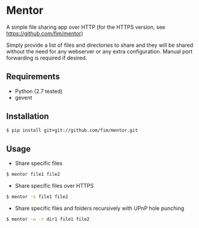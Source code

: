 Mentor
======

A simple file sharing app over HTTP (for the HTTPS version, see https://github.com/fim/mentor)

Simply provide a list of files and directories to share and they will be
shared without the need for any webserver or any extra configuration. Manual port forwarding is required if desired.

Requirements
------------

 * Python (2.7 tested)
 * gevent

Installation
------------

```sh
$ pip install git+git://github.com/fim/mentor.git
```

Usage
-----

 * Share specific files

```sh
$ mentor file1 file2
```

* Share specific files over HTTPS

```sh
$ mentor -s file1 file2
```

* Share specific files and folders recursively with UPnP hole punching

```sh
$ mentor -u -r dir1 file1 file2
```
